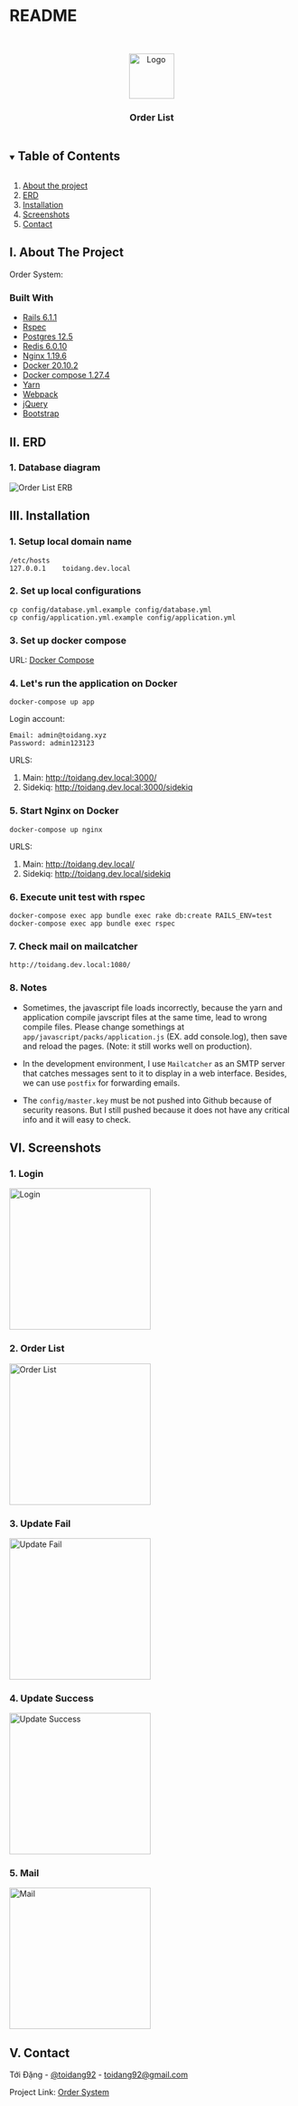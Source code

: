 # README

<!-- PROJECT LOGO -->
<br />
<p align="center">
  <a href="https://github.com/toidang92">
    <img src="images/quick-order.png" alt="Logo" width="80" height="80">
  </a>

  <h3 align="center">Order List</h3>
</p>


<!-- TABLE OF CONTENTS -->
<details open="open">
  <summary><h2 style="display: inline-block">Table of Contents</h2></summary>
  <ol>
    <li><a href="#i-about-the-project">About the project</a></li>
    <li><a href="#ii-erd">ERD</a></li>
    <li><a href="#iii-installation">Installation</a></li>
    <li><a href="#vi-screenshots">Screenshots</a></li>
    <li><a href="#v-contact">Contact</a></li>
  </ol>
</details>


<!-- ABOUT THE PROJECT -->
## I. About The Project

Order System:

### Built With

* [Rails 6.1.1](https://github.com/rails/rails)
* [Rspec](https://rspec.info/)
* [Postgres 12.5](https://www.postgresql.org/)
* [Redis 6.0.10](https://redis.io/)
* [Nginx 1.19.6](https://www.nginx.com/)
* [Docker 20.10.2](https://www.docker.com/)
* [Docker compose 1.27.4](https://docs.docker.com/compose/)
* [Yarn](https://yarnpkg.com/)
* [Webpack](https://webpack.js.org/)
* [jQuery](https://jquery.com/)
* [Bootstrap](https://getbootstrap.com/)


<!-- ERD -->
## II. ERD

### 1. Database diagram

![Order List ERB](images/erd.jpg)

<!-- INSTALLATION -->
## III. Installation

### 1. Setup local domain name

```
/etc/hosts
127.0.0.1    toidang.dev.local
```

### 2. Set up local configurations

```
cp config/database.yml.example config/database.yml
cp config/application.yml.example config/application.yml
```

### 3. Set up docker compose

URL: [Docker Compose](https://docs.docker.com/compose/install/)

### 4. Let's run the application on Docker

```
docker-compose up app
```
Login account:

```
Email: admin@toidang.xyz
Password: admin123123
```

URLS:

1. Main: http://toidang.dev.local:3000/
2. Sidekiq: http://toidang.dev.local:3000/sidekiq

### 5. Start Nginx on Docker

```
docker-compose up nginx
```

URLS:

1. Main: http://toidang.dev.local/
2. Sidekiq: http://toidang.dev.local/sidekiq

### 6. Execute  unit test with rspec

```
docker-compose exec app bundle exec rake db:create RAILS_ENV=test
docker-compose exec app bundle exec rspec
```

### 7. Check mail on mailcatcher

```
http://toidang.dev.local:1080/
```

### 8. Notes

- Sometimes, the javascript file loads incorrectly, because the yarn and application compile javscript files at the same time, lead to wrong compile files. Please change somethings at `app/javascript/packs/application.js` (EX. add console.log), then save and reload the pages. (Note: it still works well on production).

- In the development environment, I use `Mailcatcher` as an SMTP server that catches messages sent to it to display in a web interface. Besides, we can use `postfix` for forwarding emails.

- The `config/master.key` must be not pushed into Github because of security reasons. But I still pushed because it does not have any critical info and it will easy to check.

<!-- SCREENSHOTS -->
## VI. Screenshots

### 1. Login

<img src="images/login.png" alt="Login" width="250">

### 2. Order List

<img src="images/order-list.png" alt="Order List" width="250">

### 3. Update Fail

<img src="images/update-fail.png" alt="Update Fail" width="250">

### 4. Update Success

<img src="images/update-success.png" alt="Update Success" width="250">

### 5. Mail

<img src="images/mail.png" alt="Mail" width="250">

<!-- CONTACT -->
## V. Contact

Tới Đặng - [@toidang92](https://github.com/toidang92) - toidang92@gmail.com

Project Link: [Order System](https://github.com/toidang92/order-list)
